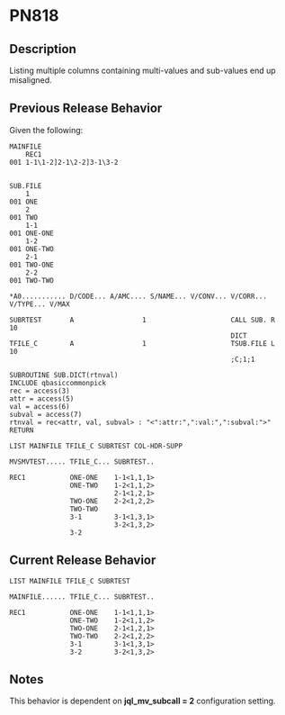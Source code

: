 # PN818

<PageHeader />

## Description

Listing multiple columns containing multi-values and sub-values end up misaligned.

## Previous Release Behavior

Given the following:

```
MAINFILE
    REC1
001 1-1\1-2]2-1\2-2]3-1\3-2


SUB.FILE
    1
001 ONE
    2
001 TWO
    1-1
001 ONE-ONE
    1-2
001 ONE-TWO
    2-1
001 TWO-ONE
    2-2
001 TWO-TWO
```

```
*A0........... D/CODE... A/AMC.... S/NAME... V/CONV... V/CORR... V/TYPE... V/MAX

SUBRTEST       A                 1                     CALL SUB. R            10
                                                       DICT
TFILE_C        A                 1                     TSUB.FILE L            10
                                                       ;C;1;1
```

```
SUBROUTINE SUB.DICT(rtnval)
INCLUDE qbasiccommonpick
rec = access(3)
attr = access(5)
val = access(6)
subval = access(7)
rtnval = rec<attr, val, subval> : "<":attr:",":val:",":subval:">"
RETURN
```

```
LIST MAINFILE TFILE_C SUBRTEST COL-HDR-SUPP

MVSMVTEST..... TFILE_C... SUBRTEST..

REC1           ONE-ONE    1-1<1,1,1>
               ONE-TWO    1-2<1,1,2>
                          2-1<1,2,1>
               TWO-ONE    2-2<1,2,2>
               TWO-TWO
               3-1        3-1<1,3,1>
                          3-2<1,3,2>
               3-2
```

## Current Release Behavior

```
LIST MAINFILE TFILE_C SUBRTEST

MAINFILE...... TFILE_C... SUBRTEST..

REC1           ONE-ONE    1-1<1,1,1>
               ONE-TWO    1-2<1,1,2>
               TWO-ONE    2-1<1,2,1>
               TWO-TWO    2-2<1,2,2>
               3-1        3-1<1,3,1>
               3-2        3-2<1,3,2>
```

## Notes

This behavior is dependent on **jql_mv_subcall = 2** configuration setting.
